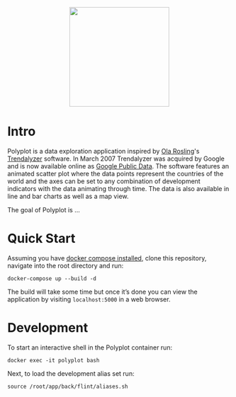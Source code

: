 <p align="center"><img width="225" height="225" src="https://github.com/jgphilpott/polyplot/blob/master/app/front/imgs/theme/logo.png"></p>

# Intro

Polyplot is a data exploration application inspired by [Ola Rosling](https://github.com/olarosling)'s [Trendalyzer](https://en.wikipedia.org/wiki/Trendalyzer) software. In March 2007 Trendalyzer was acquired by Google and is now available online as [Google Public Data](https://www.google.com/publicdata). The software features an animated scatter plot where the data points represent the countries of the world and the axes can be set to any combination of development indicators with the data animating through time. The data is also available in line and bar charts as well as a map view.

The goal of Polyplot is ...

# Quick Start

Assuming you have [docker compose installed](https://docs.docker.com/compose/install), clone this repository, navigate into the root directory and run:

```
docker-compose up --build -d
```

The build will take some time but once it’s done you can view the application by visiting `localhost:5000` in a web browser.

# Development

To start an interactive shell in the Polyplot container run:

```
docker exec -it polyplot bash
```

Next, to load the development alias set run:

```
source /root/app/back/flint/aliases.sh
```
